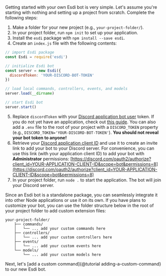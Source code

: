Getting started with your own Esdi bot is very simple. Let's assume you're starting with nothing and setting up a project from scratch. Complete the following steps:

1. Make a folder for your new project (e.g., `your-project-folder/`).
2. In your project folder, run `npm init` to set up your application.
3. Install the `esdi` package with `npm install --save esdi`.
4. Create an `index.js` file with the following contents:

```js
// import Esdi package
const Esdi = require('esdi')

// initialize Esdi bot
const server = new Esdi({
  discordToken: 'YOUR-DISCORD-BOT-TOKEN'
})

// load local commands, controllers, events, and models
server.load(__dirname)

// start Esdi bot
server.start()
```

5. Replace `discordToken` with your [Discord application bot user](https://discord.com/developers/applications) token. If you do not yet have an application, check out [this guide](https://discordjs.guide/preparations/setting-up-a-bot-application.html). You can also add a `.env` file to the root of your project with a `DISCORD_TOKEN` property (e.g., `DISCORD_TOKEN='YOUR-DISCORD-BOT-TOKEN'`). **You should not reveal your bot token to anyone!**
6. Retrieve your [Discord application client ID](https://discord.com/developers/applications) and use it to create an invite link to add your bot to your Discord server. For convenience, you can use this link (with your application client ID) to add your bot with **Administrator** permissions: [https://discord.com/oauth2/authorize?client_id=YOUR-APPLICATION-CLIENT-ID&scope=bot&permissions=8](https://discord.com/oauth2/authorize?client_id=YOUR-APPLICATION-CLIENT-ID&scope=bot&permissions=8)
7. In your project folder, run `node .` to start the application. The bot will join your Discord server.

Since an Esdi bot is a standalone package, you can seamlessly integrate it into other Node applications or use it on its own. If you have plans to customize your bot, you can use the folder structure below in the root of your project folder to add custom extension files:

```
your-project-folder/
    ├── commands/
    │   └── ... add your custom commands here
    ├── controllers/
    │   └── ... add your custom controllers here
    ├── events/
    │   └── ... add your custom events here
    └── models/
        └── ... add your custom models here
```

Next, let's [add a custom command]{@tutorial adding-a-custom-command} to our new Esdi bot.